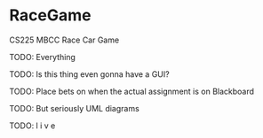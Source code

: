 RaceGame
========

CS225 MBCC Race Car Game

TODO: Everything

TODO: Is this thing even gonna have a GUI?

TODO: Place bets on when the actual assignment is on Blackboard

TODO: But seriously UML diagrams

TODO: l i v e
